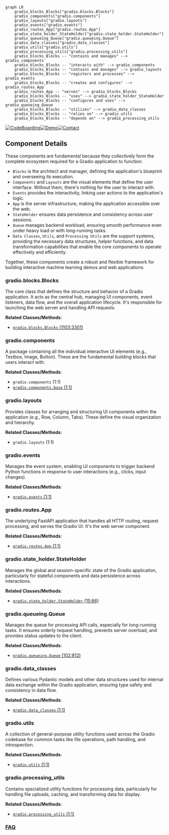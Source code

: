 ```mermaid
graph LR
    gradio_blocks_Blocks["gradio.blocks.Blocks"]
    gradio_components["gradio.components"]
    gradio_layouts["gradio.layouts"]
    gradio_events["gradio.events"]
    gradio_routes_App["gradio.routes.App"]
    gradio_state_holder_StateHolder["gradio.state_holder.StateHolder"]
    gradio_queueing_Queue["gradio.queueing.Queue"]
    gradio_data_classes["gradio.data_classes"]
    gradio_utils["gradio.utils"]
    gradio_processing_utils["gradio.processing_utils"]
    gradio_blocks_Blocks -- "contains and manages" --> gradio_components
    gradio_blocks_Blocks -- "interacts with" --> gradio_components
    gradio_blocks_Blocks -- "contains and manages" --> gradio_layouts
    gradio_blocks_Blocks -- "registers and processes" --> gradio_events
    gradio_blocks_Blocks -- "creates and configures" --> gradio_routes_App
    gradio_routes_App -- "serves" --> gradio_blocks_Blocks
    gradio_blocks_Blocks -- "uses" --> gradio_state_holder_StateHolder
    gradio_blocks_Blocks -- "configures and uses" --> gradio_queueing_Queue
    gradio_blocks_Blocks -- "utilizes" --> gradio_data_classes
    gradio_blocks_Blocks -- "relies on" --> gradio_utils
    gradio_blocks_Blocks -- "depends on" --> gradio_processing_utils
```
[![CodeBoarding](https://img.shields.io/badge/Generated%20by-CodeBoarding-9cf?style=flat-square)](https://github.com/CodeBoarding/GeneratedOnBoardings)[![Demo](https://img.shields.io/badge/Try%20our-Demo-blue?style=flat-square)](https://www.codeboarding.org/demo)[![Contact](https://img.shields.io/badge/Contact%20us%20-%20contact@codeboarding.org-lightgrey?style=flat-square)](mailto:contact@codeboarding.org)

## Component Details

These components are fundamental because they collectively form the complete ecosystem required for a Gradio application to function:

*   `Blocks` is the architect and manager, defining the application's blueprint and overseeing its execution.
*   `Components` and `Layouts` are the visual elements that define the user interface. Without them, there's nothing for the user to interact with.
*   `Events` provides the interactivity, linking user actions to the application's logic.
*   `App` is the server infrastructure, making the application accessible over the web.
*   `StateHolder` ensures data persistence and consistency across user sessions.
*   `Queue` manages backend workload, ensuring smooth performance even under heavy load or with long-running tasks.
*   `Data Classes`, `Utils`, and `Processing Utils` are the support systems, providing the necessary data structures, helper functions, and data transformation capabilities that enable the core components to operate effectively and efficiently.

Together, these components create a robust and flexible framework for building interactive machine learning demos and web applications.

### gradio.blocks.Blocks
The core class that defines the structure and behavior of a Gradio application. It acts as the central hub, managing UI components, event listeners, data flow, and the overall application lifecycle. It's responsible for launching the web server and handling API requests.


**Related Classes/Methods**:

- <a href="https://github.com/gradio-app/gradio/blob/master/gradio/blocks.py#L1103-L3301" target="_blank" rel="noopener noreferrer">`gradio.blocks.Blocks` (1103:3301)</a>


### gradio.components
A package containing all the individual interactive UI elements (e.g., Textbox, Image, Button). These are the fundamental building blocks that users interact with.


**Related Classes/Methods**:

- `gradio.components` (1:1)
- <a href="https://github.com/gradio-app/gradio/blob/master/gradio/components/base.py#L1-L1" target="_blank" rel="noopener noreferrer">`gradio.components.base` (1:1)</a>


### gradio.layouts
Provides classes for arranging and structuring UI components within the application (e.g., Row, Column, Tabs). These define the visual organization and hierarchy.


**Related Classes/Methods**:

- `gradio.layouts` (1:1)


### gradio.events
Manages the event system, enabling UI components to trigger backend Python functions in response to user interactions (e.g., clicks, input changes).


**Related Classes/Methods**:

- <a href="https://github.com/gradio-app/gradio/blob/master/gradio/events.py#L1-L1" target="_blank" rel="noopener noreferrer">`gradio.events` (1:1)</a>


### gradio.routes.App
The underlying FastAPI application that handles all HTTP routing, request processing, and serves the Gradio UI. It's the web server component.


**Related Classes/Methods**:

- <a href="https://github.com/gradio-app/gradio/blob/master/gradio/routes.py#L1-L1" target="_blank" rel="noopener noreferrer">`gradio.routes.App` (1:1)</a>


### gradio.state_holder.StateHolder
Manages the global and session-specific state of the Gradio application, particularly for stateful components and data persistence across interactions.


**Related Classes/Methods**:

- <a href="https://github.com/gradio-app/gradio/blob/master/gradio/state_holder.py#L15-L66" target="_blank" rel="noopener noreferrer">`gradio.state_holder.StateHolder` (15:66)</a>


### gradio.queueing.Queue
Manages the queue for processing API calls, especially for long-running tasks. It ensures orderly request handling, prevents server overload, and provides status updates to the client.


**Related Classes/Methods**:

- <a href="https://github.com/gradio-app/gradio/blob/master/gradio/queueing.py#L102-L812" target="_blank" rel="noopener noreferrer">`gradio.queueing.Queue` (102:812)</a>


### gradio.data_classes
Defines various Pydantic models and other data structures used for internal data exchange within the Gradio application, ensuring type safety and consistency in data flow.


**Related Classes/Methods**:

- <a href="https://github.com/gradio-app/gradio/blob/master/gradio/data_classes.py#L1-L1" target="_blank" rel="noopener noreferrer">`gradio.data_classes` (1:1)</a>


### gradio.utils
A collection of general-purpose utility functions used across the Gradio codebase for common tasks like file operations, path handling, and introspection.


**Related Classes/Methods**:

- <a href="https://github.com/gradio-app/gradio/blob/master/gradio/utils.py#L1-L1" target="_blank" rel="noopener noreferrer">`gradio.utils` (1:1)</a>


### gradio.processing_utils
Contains specialized utility functions for processing data, particularly for handling file uploads, caching, and transforming data for display.


**Related Classes/Methods**:

- <a href="https://github.com/gradio-app/gradio/blob/master/gradio/processing_utils.py#L1-L1" target="_blank" rel="noopener noreferrer">`gradio.processing_utils` (1:1)</a>




### [FAQ](https://github.com/CodeBoarding/GeneratedOnBoardings/tree/main?tab=readme-ov-file#faq)
